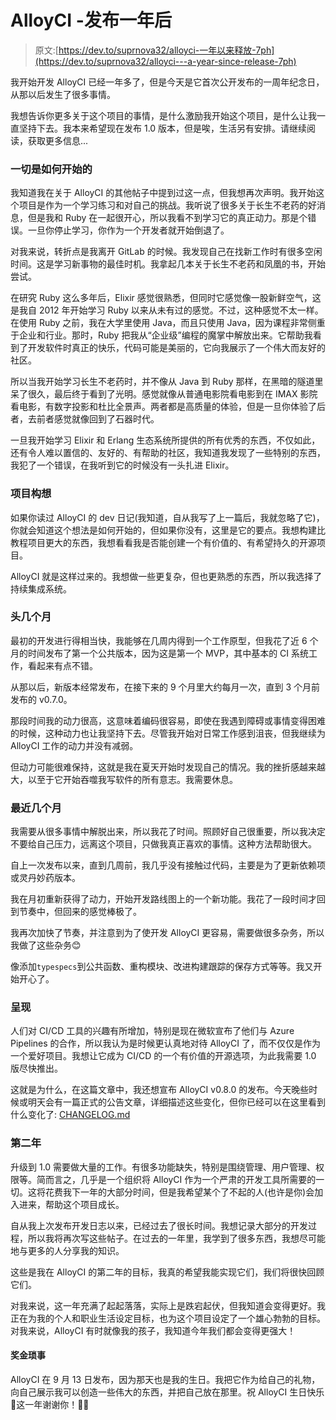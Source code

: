 # AlloyCI -发布一年后

> 原文:[https://dev.to/suprnova32/alloyci-一年以来释放-7ph](https://dev.to/suprnova32/alloyci---a-year-since-release-7ph)

我开始开发 AlloyCI 已经一年多了，但是今天是它首次公开发布的一周年纪念日，从那以后发生了很多事情。

我想告诉你更多关于这个项目的事情，是什么激励我开始这个项目，是什么让我一直坚持下去。我本来希望现在发布 1.0 版本，但是唉，生活另有安排。请继续阅读，获取更多信息...

### [](#how-everything-started)一切是如何开始的

我知道我在关于 AlloyCI 的其他帖子中提到过这一点，但我想再次声明。我开始这个项目是作为一个学习练习和对自己的挑战。我听说了很多关于长生不老药的好消息，但是我和 Ruby 在一起很开心，所以我看不到学习它的真正动力。那是个错误。一旦你停止学习，你作为一个开发者就开始倒退了。

对我来说，转折点是我离开 GitLab 的时候。我发现自己在找新工作时有很多空闲时间。这是学习新事物的最佳时机。我拿起几本关于长生不老药和凤凰的书，开始尝试。

在研究 Ruby 这么多年后，Elixir 感觉很熟悉，但同时它感觉像一股新鲜空气，这是我自 2012 年开始学习 Ruby 以来从未有过的感觉。不过，这种感觉不太一样。在使用 Ruby 之前，我在大学里使用 Java，而且只使用 Java，因为课程非常侧重于企业和行业。那时，Ruby 把我从“企业级”编程的魔掌中解放出来。它帮助我看到了开发软件时真正的快乐，代码可能是美丽的，它向我展示了一个伟大而友好的社区。

所以当我开始学习长生不老药时，并不像从 Java 到 Ruby 那样，在黑暗的隧道里呆了很久，最后终于看到了光明。感觉就像从普通电影院看电影到在 IMAX 影院看电影，有数字投影和杜比全景声。两者都是高质量的体验，但是一旦你体验了后者，去前者感觉就像回到了石器时代。

一旦我开始学习 Elixir 和 Erlang 生态系统所提供的所有优秀的东西，不仅如此，还有令人难以置信的、友好的、有帮助的社区，我知道我发现了一些特别的东西，我犯了一个错误，在我听到它的时候没有一头扎进 Elixir。

### [](#the-project-idea)项目构想

如果你读过 AlloyCI 的 dev 日记(我知道，自从我写了上一篇后，我就忽略了它)，你就会知道这个想法是如何开始的，但如果你没有，这里是它的要点。我想构建比教程项目更大的东西，我想看看我是否能创建一个有价值的、有希望持久的开源项目。

AlloyCI 就是这样过来的。我想做一些更复杂，但也更熟悉的东西，所以我选择了持续集成系统。

### [](#first-couple-of-months)头几个月

最初的开发进行得相当快，我能够在几周内得到一个工作原型，但我花了近 6 个月的时间发布了第一个公共版本，因为这是第一个 MVP，其中基本的 CI 系统工作，看起来有点不错。

从那以后，新版本经常发布，在接下来的 9 个月里大约每月一次，直到 3 个月前发布的 v0.7.0。

那段时间我的动力很高，这意味着编码很容易，即使在我遇到障碍或事情变得困难的时候，这种动力也让我坚持下去。尽管我开始对日常工作感到沮丧，但我继续为 AlloyCI 工作的动力并没有减弱。

但动力可能很难保持，这就是我在夏天开始时发现自己的情况。我的挫折感越来越大，以至于它开始吞噬我写软件的所有意志。我需要休息。

### [](#last-couple-of-months)最近几个月

我需要从很多事情中解脱出来，所以我花了时间。照顾好自己很重要，所以我决定不要给自己压力，远离这个项目，只做我真正喜欢的事情。这种方法帮助很大。

自上一次发布以来，直到几周前，我几乎没有接触过代码，主要是为了更新依赖项或灵丹妙药版本。

我在月初重新获得了动力，开始开发路线图上的一个新功能。我花了一段时间才回到节奏中，但回来的感觉棒极了。

我再次加快了节奏，并注意到为了使开发 AlloyCI 更容易，需要做很多杂务，所以我做了这些杂务😊

像添加`typespecs`到公共函数、重构模块、改进构建跟踪的保存方式等等。我又开始开心了。

### [](#present)呈现

人们对 CI/CD 工具的兴趣有所增加，特别是现在微软宣布了他们与 Azure Pipelines 的合作，所以我认为是时候更认真地对待 AlloyCI 了，而不仅仅是作为一个爱好项目。我想让它成为 CI/CD 的一个有价值的开源选项，为此我需要 1.0 版尽快推出。

这就是为什么，在这篇文章中，我还想宣布 AlloyCI v0.8.0 的发布。今天晚些时候或明天会有一篇正式的公告文章，详细描述这些变化，但你已经可以在这里看到什么变化了: [CHANGELOG.md](https://github.com/AlloyCI/alloy_ci/blob/master/CHANGELOG.md)

### [](#the-next-year)第二年

升级到 1.0 需要做大量的工作。有很多功能缺失，特别是围绕管理、用户管理、权限等。简而言之，几乎是一个组织将 AlloyCI 作为一个严肃的开发工具所需要的一切。这将花费我下一年的大部分时间，但是我希望某个了不起的人(也许是你)会加入进来，帮助这个项目成长。

自从我上次发布开发日志以来，已经过去了很长时间。我想记录大部分的开发过程，所以我将再次写这些帖子。在过去的一年里，我学到了很多东西，我想尽可能地与更多的人分享我的知识。

这些是我在 AlloyCI 的第二年的目标，我真的希望我能实现它们，我们将很快回顾它们。

对我来说，这一年充满了起起落落，实际上是跌宕起伏，但我知道会变得更好。我正在为我的个人和职业生活设定目标，也为这个项目设定了一个雄心勃勃的目标。对我来说，AlloyCI 有时就像我的孩子，我知道今年我们都会变得更强大！

#### [](#bonus-trivia)奖金琐事

AlloyCI 在 9 月 13 日发布，因为那天也是我的生日。我把它作为给自己的礼物，向自己展示我可以创造一些伟大的东西，并把自己放在那里。祝 AlloyCI 生日快乐🎉这一年谢谢你！🎉🎊